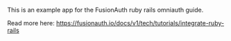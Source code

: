 This is an example app for the FusionAuth ruby rails omniauth guide.

Read more here: https://fusionauth.io/docs/v1/tech/tutorials/integrate-ruby-rails
